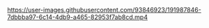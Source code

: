 

https://user-images.githubusercontent.com/93846923/191987846-7dbbba97-6c14-4db9-a465-82953f7ab8cd.mp4

